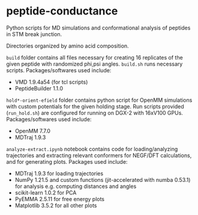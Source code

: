 # peptide-conductance
Python scripts for MD simulations and conformational analysis of peptides in STM break junction.


Directories organized by amino acid composition. 


`build` folder contains all files necessary for creating 16 replicates of the given peptide with randomized phi,psi angles. `build.sh` runs necessary scripts. Packages/softwares used include:
 - VMD 1.9.4a54 (for tcl scripts)
 - PeptideBuilder 1.1.0


`hold*-orient-efield` folder contains python script for OpenMM simulations with custom potentials for the given holding stage. Run scripts provided (`run_hold.sh`) are configured for running on DGX-2 with 16xV100 GPUs. Packages/softwares used include:
 - OpenMM 7.7.0
 - MDTraj 1.9.3


`analyze-extract.ipynb` notebook contains code for loading/analyzing trajectories and extracting relevant conformers for NEGF/DFT calculations, and for generating plots. Packages used include:
 - MDTraj 1.9.3 for loading trajectories
 - NumPy 1.21.5 and custom functions (jit-accelerated with numba 0.53.1) for analysis e.g. computing distances and angles
 - scikit-learn 1.0.2 for PCA
 - PyEMMA 2.5.11 for free energy plots
 - Matplotlib 3.5.2 for all other plots
